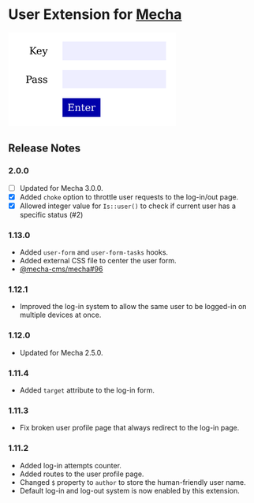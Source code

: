 User Extension for [Mecha](https://github.com/mecha-cms/mecha)
==============================================================

![User](/user/lot/asset/index.png)

Release Notes
-------------

### 2.0.0

 - [ ] Updated for Mecha 3.0.0.
 - [x] Added `choke` option to throttle user requests to the log-in/out page.
 - [x] Allowed integer value for `Is::user()` to check if current user has a specific status (#2)

### 1.13.0

 - Added `user-form` and `user-form-tasks` hooks.
 - Added external CSS file to center the user form.
 - [@mecha-cms/mecha#96](https://github.com/mecha-cms/mecha/issues/96)

### 1.12.1

 - Improved the log-in system to allow the same user to be logged-in on multiple devices at once.

### 1.12.0

 - Updated for Mecha 2.5.0.

### 1.11.4

 - Added `target` attribute to the log-in form.

### 1.11.3

 - Fix broken user profile page that always redirect to the log-in page.

### 1.11.2

 - Added log-in attempts counter.
 - Added routes to the user profile page.
 - Changed `$` property to `author` to store the human-friendly user name.
 - Default log-in and log-out system is now enabled by this extension.